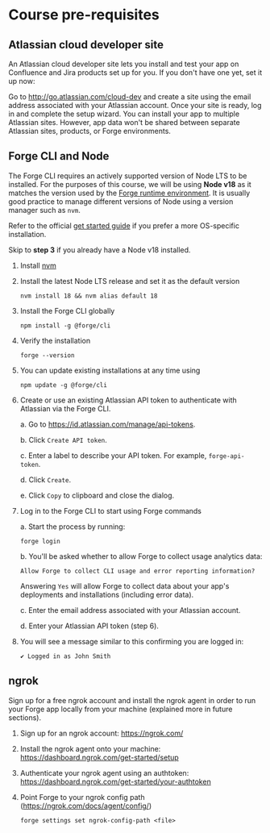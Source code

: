 # Course pre-requisites

## Atlassian cloud developer site

An Atlassian cloud developer site lets you install and test your app on Confluence and Jira products set up for you. If you don't have one yet, set it up now:

Go to http://go.atlassian.com/cloud-dev and create a site using the email address associated with your Atlassian account.
Once your site is ready, log in and complete the setup wizard.
You can install your app to multiple Atlassian sites. However, app data won't be shared between separate Atlassian sites, products, or Forge environments.

## Forge CLI and Node

The Forge CLI requires an actively supported version of Node LTS to be installed. For the purposes of this course, we will be using **Node v18** as it matches the version used by the [Forge runtime environment](https://developer.atlassian.com/platform/forge/runtime-reference/). It is usually good practice to manage different versions of Node using a version manager such as `nvm`.

Refer to the official [get started guide](https://developer.atlassian.com/platform/forge/getting-started/) if you prefer a more OS-specific installation.

Skip to **step 3** if you already have a Node v18 installed.

1. Install [nvm](https://github.com/nvm-sh/nvm)

2. Install the latest Node LTS release and set it as the default version

   ```shell
   nvm install 18 && nvm alias default 18
   ```

3. Install the Forge CLI globally

   ```shell
   npm install -g @forge/cli
   ```

4. Verify the installation

   ```shell
   forge --version
   ```

5. You can update existing installations at any time using

   ```shell
   npm update -g @forge/cli
   ```

6. Create or use an existing Atlassian API token to authenticate with Atlassian via the Forge CLI.

   a. Go to https://id.atlassian.com/manage/api-tokens.

   b. Click `Create API token`.

   c. Enter a label to describe your API token. For example, `forge-api-token`.

   d. Click `Create`.

   e. Click `Copy` to clipboard and close the dialog.

7. Log in to the Forge CLI to start using Forge commands

   a. Start the process by running:

   ```shell
   forge login
   ```

   b. You'll be asked whether to allow Forge to collect usage analytics data:

   ```shell
   Allow Forge to collect CLI usage and error reporting information?
   ```

   Answering `Yes` will allow Forge to collect data about your app's deployments and installations (including error data).

   c. Enter the email address associated with your Atlassian account.

   d. Enter your Atlassian API token (step 6).

8. You will see a message similar to this confirming you are logged in:

   ```shell
   ✔ Logged in as John Smith
   ```

## ngrok

Sign up for a free ngrok account and install the ngrok agent in order to run your Forge app locally from your machine (explained more in future sections).

1. Sign up for an ngrok account: https://ngrok.com/

2. Install the ngrok agent onto your machine: https://dashboard.ngrok.com/get-started/setup

3. Authenticate your ngrok agent using an authtoken: https://dashboard.ngrok.com/get-started/your-authtoken

4. Point Forge to your ngrok config path (https://ngrok.com/docs/agent/config/)

   ```shell
   forge settings set ngrok-config-path <file>
   ```

